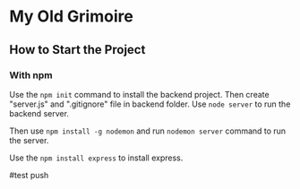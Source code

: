 # My Old Grimoire

## How to Start the Project

### With npm

Use the `npm init` command to install the backend project.
Then create "server.js" and ".gitignore" file in backend folder.
Use `node server` to run the backend server.

Then use `npm install -g nodemon` and run `nodemon server` command to run the server.

Use the `npm install express` to install express.

#test push
